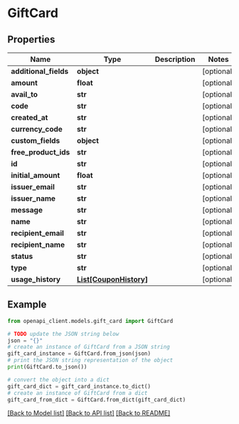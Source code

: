 # GiftCard


## Properties

Name | Type | Description | Notes
------------ | ------------- | ------------- | -------------
**additional_fields** | **object** |  | [optional] 
**amount** | **float** |  | [optional] 
**avail_to** | **str** |  | [optional] 
**code** | **str** |  | [optional] 
**created_at** | **str** |  | [optional] 
**currency_code** | **str** |  | [optional] 
**custom_fields** | **object** |  | [optional] 
**free_product_ids** | **str** |  | [optional] 
**id** | **str** |  | [optional] 
**initial_amount** | **float** |  | [optional] 
**issuer_email** | **str** |  | [optional] 
**issuer_name** | **str** |  | [optional] 
**message** | **str** |  | [optional] 
**name** | **str** |  | [optional] 
**recipient_email** | **str** |  | [optional] 
**recipient_name** | **str** |  | [optional] 
**status** | **str** |  | [optional] 
**type** | **str** |  | [optional] 
**usage_history** | [**List[CouponHistory]**](CouponHistory.md) |  | [optional] 

## Example

```python
from openapi_client.models.gift_card import GiftCard

# TODO update the JSON string below
json = "{}"
# create an instance of GiftCard from a JSON string
gift_card_instance = GiftCard.from_json(json)
# print the JSON string representation of the object
print(GiftCard.to_json())

# convert the object into a dict
gift_card_dict = gift_card_instance.to_dict()
# create an instance of GiftCard from a dict
gift_card_from_dict = GiftCard.from_dict(gift_card_dict)
```
[[Back to Model list]](../README.md#documentation-for-models) [[Back to API list]](../README.md#documentation-for-api-endpoints) [[Back to README]](../README.md)


